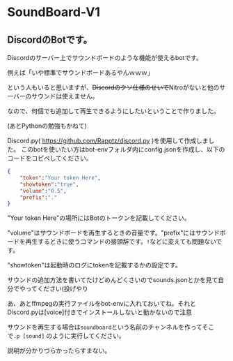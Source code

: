# SoundBoard-V1
## DiscordのBotです。

Discordのサーバー上でサウンドボードのような機能が使えるbotです。

例えば「いや標準でサウンドボードあるやんｗｗｗ」

という人もいると思いますが、~~Discordのクソ仕様のせいで~~Nitroがないと他のサーバーのサウンドは使えません。

なので、何個でも追加して再生できるようにしたいということで作りました。

(あとPythonの勉強もかねて)

Discord.py( https://github.com/Rapptz/discord.py )を使用して作成しました。
このbotを使いたい方はbot-envフォルダ内にconfig.jsonを作成し、以下のコードをコピぺしてください。
```json:config.json
{
    "token":"Your token Here",
    "showtoken":"true",
    "volume":"0.5",
    "prefix":"."
}
```

"Your token Here"の場所にはBotのトークンを記載してください。

"volume"はサウンドボードを再生するときの音量です。"prefix"にはサウンドボードを再生するときに使うコマンドの接頭辞です。`!`などに変えても問題ないです。

"showtoken"は起動時のログにtokenを記載するかの設定です。

サウンドの追加方法を書いてたけどめんどくさいのでsounds.jsonとかを見て自分でやってください(投げやり

あ、あとffmpegの実行ファイルをbot-envに入れておいてね。それとDiscord.pyは[voice]付きでインストールしないと動かないので注意

サウンドを再生する場合は`soundboard`という名前のチャンネルを作ってそこで`.p [sound]` のように実行してください。

説明が分かりづらかったらすまない。
